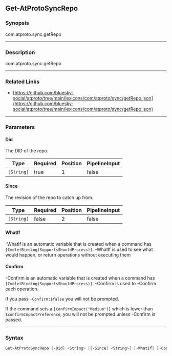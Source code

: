 Get-AtProtoSyncRepo
-------------------




### Synopsis
com.atproto.sync.getRepo



---


### Description

com.atproto.sync.getRepo



---


### Related Links
* [https://github.com/bluesky-social/atproto/tree/main/lexicons/com/atproto/sync/getRepo.json](https://github.com/bluesky-social/atproto/tree/main/lexicons/com/atproto/sync/getRepo.json)





---


### Parameters
#### **Did**

The DID of the repo.






|Type      |Required|Position|PipelineInput|
|----------|--------|--------|-------------|
|`[String]`|true    |1       |false        |



#### **Since**

The revision of the repo to catch up from.






|Type      |Required|Position|PipelineInput|
|----------|--------|--------|-------------|
|`[String]`|false   |2       |false        |



#### **WhatIf**
-WhatIf is an automatic variable that is created when a command has ```[CmdletBinding(SupportsShouldProcess)]```.
-WhatIf is used to see what would happen, or return operations without executing them
#### **Confirm**
-Confirm is an automatic variable that is created when a command has ```[CmdletBinding(SupportsShouldProcess)]```.
-Confirm is used to -Confirm each operation.

If you pass ```-Confirm:$false``` you will not be prompted.


If the command sets a ```[ConfirmImpact("Medium")]``` which is lower than ```$confirmImpactPreference```, you will not be prompted unless -Confirm is passed.



---


### Syntax
```PowerShell
Get-AtProtoSyncRepo [-Did] <String> [[-Since] <String>] [-WhatIf] [-Confirm] [<CommonParameters>]
```
